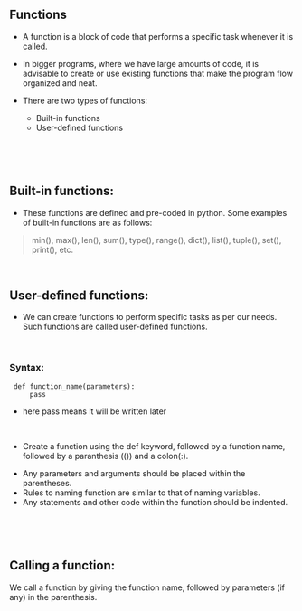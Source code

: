## Functions

- A function is a block of code that performs a specific task whenever it is called.

* In bigger programs, where we have large amounts of code, it is advisable to create or use existing functions that make the program flow organized and neat.

* There are two types of functions:

  - Built-in functions
  - User-defined functions

&nbsp;

&nbsp;

## Built-in functions:

- These functions are defined and pre-coded in python. Some examples of built-in functions are as follows:

> min(), max(), len(), sum(), type(), range(), dict(), list(), tuple(), set(), print(), etc.

&nbsp;

## User-defined functions:

- We can create functions to perform specific tasks as per our needs. Such functions are called user-defined functions.

&nbsp;

### Syntax:

```
 def function_name(parameters):
     pass
```

- here pass means it will be written later
  &nbsp;

&nbsp;

- Create a function using the def keyword, followed by a function name, followed by a paranthesis (()) and a colon(:).

* Any parameters and arguments should be placed within the parentheses.
* Rules to naming function are similar to that of naming variables.
* Any statements and other code within the function should be indented.

&nbsp;

&nbsp;

## Calling a function:

We call a function by giving the function name, followed by parameters (if any) in the parenthesis.
